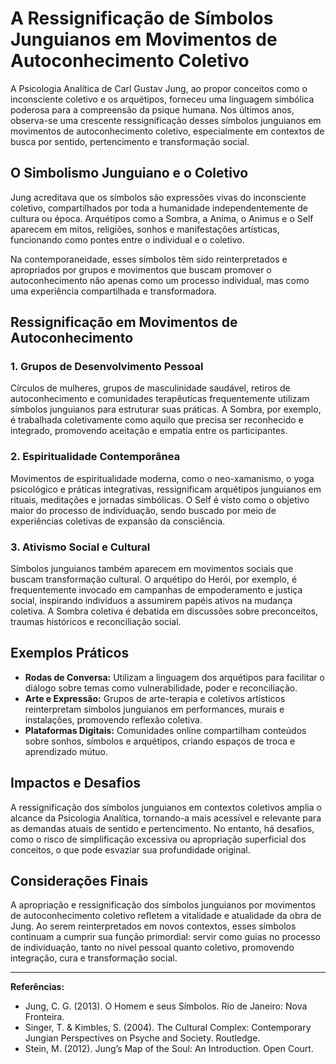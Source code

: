 
# A Ressignificação de Símbolos Junguianos em Movimentos de Autoconhecimento Coletivo

A Psicologia Analítica de Carl Gustav Jung, ao propor conceitos como o inconsciente coletivo e os arquétipos, forneceu uma linguagem simbólica poderosa para a compreensão da psique humana. Nos últimos anos, observa-se uma crescente ressignificação desses símbolos junguianos em movimentos de autoconhecimento coletivo, especialmente em contextos de busca por sentido, pertencimento e transformação social.

## O Simbolismo Junguiano e o Coletivo

Jung acreditava que os símbolos são expressões vivas do inconsciente coletivo, compartilhados por toda a humanidade independentemente de cultura ou época. Arquétipos como a Sombra, a Anima, o Animus e o Self aparecem em mitos, religiões, sonhos e manifestações artísticas, funcionando como pontes entre o individual e o coletivo.

Na contemporaneidade, esses símbolos têm sido reinterpretados e apropriados por grupos e movimentos que buscam promover o autoconhecimento não apenas como um processo individual, mas como uma experiência compartilhada e transformadora.

## Ressignificação em Movimentos de Autoconhecimento

### 1. Grupos de Desenvolvimento Pessoal

Círculos de mulheres, grupos de masculinidade saudável, retiros de autoconhecimento e comunidades terapêuticas frequentemente utilizam símbolos junguianos para estruturar suas práticas. A Sombra, por exemplo, é trabalhada coletivamente como aquilo que precisa ser reconhecido e integrado, promovendo aceitação e empatia entre os participantes.

### 2. Espiritualidade Contemporânea

Movimentos de espiritualidade moderna, como o neo-xamanismo, o yoga psicológico e práticas integrativas, ressignificam arquétipos junguianos em rituais, meditações e jornadas simbólicas. O Self é visto como o objetivo maior do processo de individuação, sendo buscado por meio de experiências coletivas de expansão da consciência.

### 3. Ativismo Social e Cultural

Símbolos junguianos também aparecem em movimentos sociais que buscam transformação cultural. O arquétipo do Herói, por exemplo, é frequentemente invocado em campanhas de empoderamento e justiça social, inspirando indivíduos a assumirem papéis ativos na mudança coletiva. A Sombra coletiva é debatida em discussões sobre preconceitos, traumas históricos e reconciliação social.

## Exemplos Práticos

- **Rodas de Conversa:** Utilizam a linguagem dos arquétipos para facilitar o diálogo sobre temas como vulnerabilidade, poder e reconciliação.
- **Arte e Expressão:** Grupos de arte-terapia e coletivos artísticos reinterpretam símbolos junguianos em performances, murais e instalações, promovendo reflexão coletiva.
- **Plataformas Digitais:** Comunidades online compartilham conteúdos sobre sonhos, símbolos e arquétipos, criando espaços de troca e aprendizado mútuo.

## Impactos e Desafios

A ressignificação dos símbolos junguianos em contextos coletivos amplia o alcance da Psicologia Analítica, tornando-a mais acessível e relevante para as demandas atuais de sentido e pertencimento. No entanto, há desafios, como o risco de simplificação excessiva ou apropriação superficial dos conceitos, o que pode esvaziar sua profundidade original.

## Considerações Finais

A apropriação e ressignificação dos símbolos junguianos por movimentos de autoconhecimento coletivo refletem a vitalidade e atualidade da obra de Jung. Ao serem reinterpretados em novos contextos, esses símbolos continuam a cumprir sua função primordial: servir como guias no processo de individuação, tanto no nível pessoal quanto coletivo, promovendo integração, cura e transformação social.

---
**Referências:**
- Jung, C. G. (2013). O Homem e seus Símbolos. Rio de Janeiro: Nova Fronteira.
- Singer, T. & Kimbles, S. (2004). The Cultural Complex: Contemporary Jungian Perspectives on Psyche and Society. Routledge.
- Stein, M. (2012). Jung’s Map of the Soul: An Introduction. Open Court.
```
